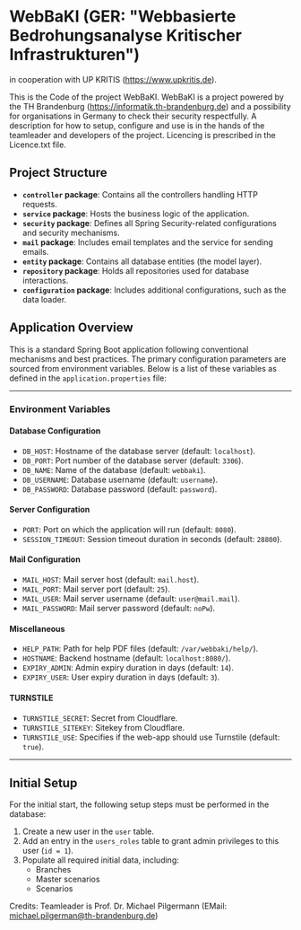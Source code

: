# WebBaKI (GER: "Webbasierte Bedrohungsanalyse Kritischer Infrastrukturen") 
 in cooperation with UP KRITIS (https://www.upkritis.de). 

This is the Code of the project WebBaKI. 
WebBaKI is a project powered by the TH Brandenburg (https://informatik.th-brandenburg.de) and a possibility for organisations in Germany to check their security respectfully.
A description for how to setup, configure and use is in the hands of the teamleader and developers of the project.
Licencing is prescribed in the Licence.txt file.


## Project Structure

- **`controller` package**: Contains all the controllers handling HTTP requests.
- **`service` package**: Hosts the business logic of the application.
- **`security` package**: Defines all Spring Security-related configurations and security mechanisms.
- **`mail` package**: Includes email templates and the service for sending emails.
- **`entity` package**: Contains all database entities (the model layer).
- **`repository` package**: Holds all repositories used for database interactions.
- **`configuration` package**: Includes additional configurations, such as the data loader.

## Application Overview

This is a standard Spring Boot application following conventional mechanisms and best practices. The primary configuration parameters are sourced from environment variables. Below is a list of these variables as defined in the `application.properties` file:

---

### Environment Variables

#### Database Configuration
- `DB_HOST`: Hostname of the database server (default: `localhost`).
- `DB_PORT`: Port number of the database server (default: `3306`).
- `DB_NAME`: Name of the database (default: `webbaki`).
- `DB_USERNAME`: Database username (default: `username`).
- `DB_PASSWORD`: Database password (default: `password`).

#### Server Configuration
- `PORT`: Port on which the application will run (default: `8080`).
- `SESSION_TIMEOUT`: Session timeout duration in seconds (default: `28800`).


#### Mail Configuration
- `MAIL_HOST`: Mail server host (default: `mail.host`).
- `MAIL_PORT`: Mail server port (default: `25`).
- `MAIL_USER`: Mail server username (default: `user@mail.mail`).
- `MAIL_PASSWORD`: Mail server password (default: `noPw`).

#### Miscellaneous
- `HELP_PATH`: Path for help PDF files (default: `/var/webbaki/help/`).
- `HOSTNAME`: Backend hostname (default: `localhost:8080/`).
- `EXPIRY_ADMIN`: Admin expiry duration in days (default: `14`).
- `EXPIRY_USER`: User expiry duration in days (default: `3`).

#### TURNSTILE
- `TURNSTILE_SECRET`: Secret from Cloudflare.
- `TURNSTILE_SITEKEY`: Sitekey from Cloudflare.
- `TURNSTILE_USE`: Specifies if the web-app should use Turnstile (default: `true`).

---

## Initial Setup

For the initial start, the following setup steps must be performed in the database:

1. Create a new user in the `user` table.
2. Add an entry in the `users_roles` table to grant admin privileges to this user (`id = 1`).
3. Populate all required initial data, including:
    - Branches
    - Master scenarios
    - Scenarios


Credits:
Teamleader is Prof. Dr. Michael Pilgermann (EMail: michael.pilgerman@th-brandenburg.de)
